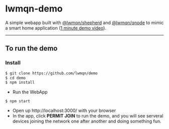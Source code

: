 lwmqn-demo
============

A simple webapp built with [@lwmqn/shepherd](https://github.com/lwmqn/shepherd) and [@lwmqn/qnode](https://github.com/lwmqn/qnode) to mimic a smart home application ([1 minute demo video](https://www.youtube.com/watch?v=AF_zcmEePHc)).

--------

## To run the demo

### Install
```sh
$ git clone https://github.com/lwmqn/demo
$ cd demo
$ npm install
```

* Run the WebApp
```shell
$ npm start
```

* Open up http://localhost:3000/ with your browser
* In the app, click **PERMIT JOIN** to run the demo, and you will see serveral devices joining the network one after another and doing something fun.
